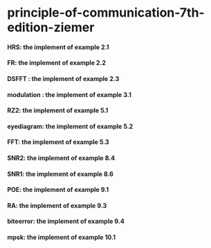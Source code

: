 # principle-of-communication-7th-edition-ziemer
#### HRS: the implement of example 2.1
#### FR: the implement of example 2.2
#### DSFFT : the implement of example 2.3
#### modulation : the implement of example 3.1
#### RZ2: the implement of example 5.1
#### eyediagram: the implement of example 5.2
#### FFT: the implement of example 5.3
#### SNR2: the implement of example 8.4
#### SNR1: the implement of example 8.6
#### POE: the implement of example 9.1
#### RA: the implement of example 9.3
#### biteerror: the implement of example 9.4
#### mpsk: the implement of example 10.1
